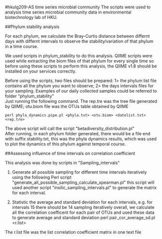 #hkulg209-AS time series microbial community
The scripts were used to analysis time series microbial community data in environmental biotechnology lab of HKU.

##Phylum stability analysis

For each phylum, we calculate the Bray-Curtis distance between differnt days with differnt intervals to observe the stability/variation of that phylum in a time course.  

We used scripts in phylum_stability to do this analysis. QIIME scripts were used while extracting the biom files of that phylum for every single time so before using these scripts to perform this analysis, the QIIME v1.8 should be installed on your services correctly.  

Before using the scripts, two files should be prepared: 1> the phylum list file contains all the phylum you want to observe; 2> the days intervals files for your sampling. Examples of our daily collected samples could be referred to folder "phylum_stability"  
Just running the following command. The rep.tre was the tree file generated by QIIME; otu.biom file was the OTUs table obtained by QIIME  

    perl phyla_dynamics.pipe.pl <phyla.txt> <otu.biom> <datelist.txt> <rep.tre>  

The above script will call the script "betadiversity_distribution.pl"  
After running, in each phylum folder generated, there would be a file end with suffix stability.txt, this was the phyla dynamics results, which was used to plot the dynamics of this phylum against temporal course. 
    


##Assessing influence of time intervals on correlation coefficient

This analysis was done by scripts in "Sampling_intervals"

1. Generate all possible sampling for different time intervals iteratively using the following Perl script "generate_all_possible_sampling_calculate_spearman.pl" this script will used another script "insilic_sampling_intervals.pl" to generate the matrix for each interval.

2. Statistic the average and standard deviation for each intervals, e.g. for intervals 15
there should be 14 sampling iteratively overall, we calculate all the correlation coefficent
for each pair of OTUs and used these data to generate average and standard deviation
perl pair_cor_average_sd.pl <r.list>

The r.list file was the list correlation coefficient matrix in one text file

